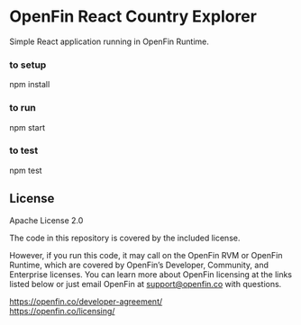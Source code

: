# OpenFin React Country Explorer

Simple React application running in OpenFin Runtime. 

### to setup
npm install

### to run
npm start

### to test
npm test

## License
Apache License 2.0

The code in this repository is covered by the included license.

However, if you run this code, it may call on the OpenFin RVM or OpenFin Runtime, which are covered by OpenFin’s Developer, Community, and Enterprise licenses. You can learn more about OpenFin licensing at the links listed below or just email OpenFin at support@openfin.co with questions.

https://openfin.co/developer-agreement/ <br/>
https://openfin.co/licensing/
